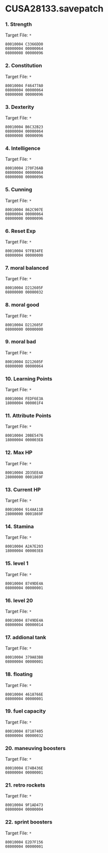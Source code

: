 # CUSA28133.savepatch

### 1. Strength

Target File: `*`

```
80010004 C3366DD0
08000004 00000064
08000008 00000096
```

### 2. Constitution

Target File: `*`

```
80010004 F46477A0
08000004 00000064
08000008 00000096
```

### 3. Dexterity

Target File: `*`

```
80010004 B6C32B23
08000004 00000064
08000008 00000096
```

### 4. Intelligence

Target File: `*`

```
80010004 270F26AB
08000004 00000064
08000008 00000096
```

### 5. Cunning

Target File: `*`

```
80010004 862C907E
08000004 00000064
08000008 00000096
```

### 6. Reset Exp

Target File: `*`

```
80010004 97FB34FE
08000004 00000000
```

### 7. moral balanced

Target File: `*`

```
80010004 D212605F
08000000 00000032
```

### 8. moral good

Target File: `*`

```
80010004 D212605F
08000000 00000000
```

### 9. moral bad

Target File: `*`

```
80010004 D212605F
08000000 00000064
```

### 10. Learning Points

Target File: `*`

```
80010004 FEDF6E3A
18000004 000001F4
```

### 11. Attribute Points

Target File: `*`

```
80010004 20BE5476
18000004 000003E8
```

### 12. Max HP

Target File: `*`

```
80010004 2D35EE4A
28000000 0001869F
```

### 13. Current HP

Target File: `*`

```
80010004 914AA11B
28000000 0001869F
```

### 14. Stamina

Target File: `*`

```
80010004 A2A7E203
18000004 000003E8
```

### 15. level 1

Target File: `*`

```
80010004 8749DE4A
08000004 00000001
```

### 16. level 20

Target File: `*`

```
80010004 8749DE4A
08000004 00000014
```

### 17. addional tank

Target File: `*`

```
80010004 379A83B8
08000004 00000001
```

### 18. floating

Target File: `*`

```
80010004 4618766E
08000004 00000001
```

### 19. fuel capacity

Target File: `*`

```
80010004 87107405
08000004 00000032
```

### 20. maneuving boosters

Target File: `*`

```
80010004 E74B436E
08000004 00000001
```

### 21. retro rockets

Target File: `*`

```
80010004 9F1AD473
08000004 00000004
```

### 22. sprint boosters

Target File: `*`

```
80010004 E2D7F156
08000004 00000001
```

